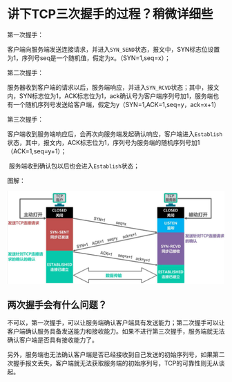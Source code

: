# 讲下TCP三次握手的过程？稍微详细些



第一次握手：

​	客户端向服务端发送连接请求，并进入`SYN_SEND`状态，报文中，SYN标志位设置为1，序列号seq是一个随机值，假定为x。（SYN=1,seq=x）；

第二次握手：

​	服务器收到客户端的请求以后，服务端响应，并进入`SYN_RCVD`状态；其中，报文内，SYN标志位为1，ACK标志位为1，ack确认号为客户端序列号加1，服务端也有一个随机序列号发送给客户端，假定为y（SYN=1,ACK=1,seq=y，ack=x+1）

第三次握手：

​	客户端收到服务端响应后，会再次向服务端发起确认响应，客户端进入`Establish`状态，其中，报文内，ACK标志位为1，序列号为服务端的随机序列号加1（ACK=1,seq=y+1）；

​	服务端收到确认包以后也会进入`Establish`状态；

图解：

![image-20241114115950891](./markdown_assets/image-20241114115950891.png)

## 两次握手会有什么问题？

​	不可以，第一次握手，可以让服务端确认客户端具有发送能力；第二次握手可以让客户端确认服务具备发送能力和接收能力。如果不进行第三次握手，服务端就无法确认客户端是否具有接收能力了。

​	另外，服务端也无法确认客户端是否已经接收到自己发送的初始序列号，如果第二次握手报文丢失，客户端就无法获取服务端的初始序列号，TCP的可靠性则无从谈起。

